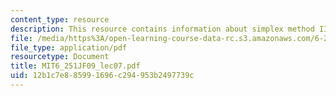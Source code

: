 ```yaml
---
content_type: resource
description: This resource contains information about simplex method III.
file: /media/https%3A/open-learning-course-data-rc.s3.amazonaws.com/6-251j-introduction-to-mathematical-programming-fall-2009/12b1c7e885991696c294953b2497739c_MIT6_251JF09_lec07.pdf
file_type: application/pdf
resourcetype: Document
title: MIT6_251JF09_lec07.pdf
uid: 12b1c7e8-8599-1696-c294-953b2497739c
---
```

